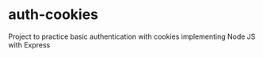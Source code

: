 # auth-cookies
Project to practice basic authentication with cookies implementing Node JS with Express
